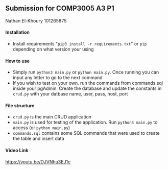## Submission for COMP3005 A3 P1

Nathan El-Khoury
101265875

#### Installation
- Install requirements "`pip3 install -r requirements.txt`" or `pip` depending on what version your using

#### How to use
- Simply run `python3 main.py` or `python main.py`. Once running you can input any letter to go to the next command
- If you wish to test on your own. run the commands from commands.sql inside your pgAdmin. Create the database and update the constants in `crud.py` with your datbase name, user, pass, host, port

#### File structure
- `crud.py` is the main CRUD application
- `main.py` is used for testing of the application. Run `python3 main.py` to access (or `python main.py`)
- `commands.sql` contains some SQL commands that were used to create the table and insert data

#### Video Link
https://youtu.be/DJVNhu3EJ1c